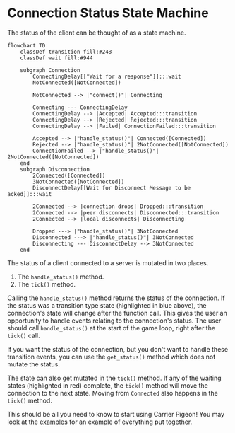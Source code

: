 # Connection Status State Machine

The status of the client can be thought of as a state machine.

```mermaid
flowchart TD
    classDef transition fill:#248
    classDef wait fill:#944

    subgraph Connection
        ConnectingDelay[["Wait for a response"]]:::wait
        NotConnected([NotConnected])

        NotConnected --> |"connect()"| Connecting

        Connecting --- ConnectingDelay
        ConnectingDelay --> |Accepted| Accepted:::transition
        ConnectingDelay --> |Rejected| Rejected:::transition
        ConnectingDelay --> |Failed| ConnectionFailed:::transition

        Accepted --> |"handle_status()"| Connected([Connected])
        Rejected --> |"handle_status()"| 2NotConnected([NotConnected])
        ConnectionFailed --> |"handle_status()"| 2NotConnected([NotConnected])
    end
    subgraph Disconnection
        2Connected([Connected])
        3NotConnected([NotConnected])
        DisconnectDelay[[Wait for Disconnect Message to be acked]]:::wait
        
        2Connected --> |connection drops| Dropped:::transition
        2Connected --> |peer disconnects| Disconnected:::transition
        2Connected --> |local disconnects| Disconnecting

        Dropped ---> |"handle_status()"| 3NotConnected
        Disconnected ---> |"handle_status()"| 3NotConnected
        Disconnecting --- DisconnectDelay --> 3NotConnected
    end
```

The status of a client connected to a server is mutated in two places.

1. The `handle_status()` method.
2. The `tick()` method.

Calling the `handle_status()` method returns the status of the connection.
If the status was a transition type state (highlighted in blue above), the connection's
state will change after the function call. This gives the user an opportunity to handle
events relating to the connection's status. The user should call `handle_status()` at
the start of the game loop, right after the `tick()` call.

If you want the status of the connection, but you don't want to handle these transition
events, you can use the `get_status()` method which does not mutate the status.

The state can also get mutated in the `tick()` method. If any of the waiting states
(highlighted in red) complete, the `tick()` method will move the connection to the
next state. Moving from `Connected` also happens in the `tick()` method.

This should be all you need to know to start using Carrier Pigeon!
You may look at the [examples](/examples) for an example of everything put together.
